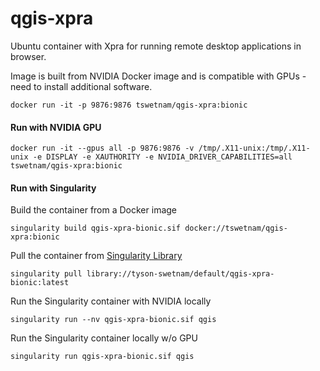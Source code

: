 # qgis-xpra

Ubuntu container with Xpra for running remote desktop applications in browser.

Image is built from NVIDIA Docker image and is compatible with GPUs - need to install additional software.

```
docker run -it -p 9876:9876 tswetnam/qgis-xpra:bionic 
```

#### Run with NVIDIA GPU 

```
docker run -it --gpus all -p 9876:9876 -v /tmp/.X11-unix:/tmp/.X11-unix -e DISPLAY -e XAUTHORITY -e NVIDIA_DRIVER_CAPABILITIES=all tswetnam/qgis-xpra:bionic
```
#### Run with Singularity

Build the container from a Docker image

```
singularity build qgis-xpra-bionic.sif docker://tswetnam/qgis-xpra:bionic 
```

Pull the container from [Singularity Library](https://cloud.sylabs.io/library)

```
singularity pull library://tyson-swetnam/default/qgis-xpra-bionic:latest
```

Run the Singularity container with NVIDIA locally

```
singularity run --nv qgis-xpra-bionic.sif qgis
```


Run the Singularity container locally w/o GPU

```
singularity run qgis-xpra-bionic.sif qgis
```
